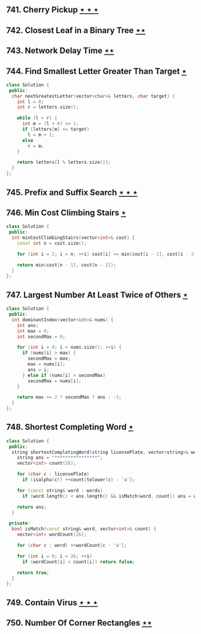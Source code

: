 ## 741. Cherry Pickup [$\star\star\star$](https://leetcode.com/problems/cherry-pickup)

## 742. Closest Leaf in a Binary Tree [$\star\star$](https://leetcode.com/problems/closest-leaf-in-a-binary-tree)

## 743. Network Delay Time [$\star\star$](https://leetcode.com/problems/network-delay-time)

## 744. Find Smallest Letter Greater Than Target [$\star$](https://leetcode.com/problems/find-smallest-letter-greater-than-target)

```cpp
class Solution {
 public:
  char nextGreatestLetter(vector<char>& letters, char target) {
    int l = 0;
    int r = letters.size();

    while (l < r) {
      int m = (l + r) >> 1;
      if (letters[m] <= target)
        l = m + 1;
      else
        r = m;
    }

    return letters[l % letters.size()];
  }
};
```

## 745. Prefix and Suffix Search [$\star\star\star$](https://leetcode.com/problems/prefix-and-suffix-search)

## 746. Min Cost Climbing Stairs [$\star$](https://leetcode.com/problems/min-cost-climbing-stairs)

```cpp
class Solution {
 public:
  int minCostClimbingStairs(vector<int>& cost) {
    const int n = cost.size();

    for (int i = 2; i < n; ++i) cost[i] += min(cost[i - 1], cost[i - 2]);

    return min(cost[n - 1], cost[n - 2]);
  }
};
```

## 747. Largest Number At Least Twice of Others [$\star$](https://leetcode.com/problems/largest-number-at-least-twice-of-others)

```cpp
class Solution {
 public:
  int dominantIndex(vector<int>& nums) {
    int ans;
    int max = 0;
    int secondMax = 0;

    for (int i = 0; i < nums.size(); ++i) {
      if (nums[i] > max) {
        secondMax = max;
        max = nums[i];
        ans = i;
      } else if (nums[i] > secondMax)
        secondMax = nums[i];
    }

    return max >= 2 * secondMax ? ans : -1;
  }
};
```

## 748. Shortest Completing Word [$\star$](https://leetcode.com/problems/shortest-completing-word)

```cpp
class Solution {
 public:
  string shortestCompletingWord(string licensePlate, vector<string>& words) {
    string ans = "****************";
    vector<int> count(26);

    for (char c : licensePlate)
      if (isalpha(c)) ++count[tolower(c) - 'a'];

    for (const string& word : words)
      if (word.length() < ans.length() && isMatch(word, count)) ans = word;

    return ans;
  }

 private:
  bool isMatch(const string& word, vector<int>& count) {
    vector<int> wordCount(26);

    for (char c : word) ++wordCount[c - 'a'];

    for (int i = 0; i < 26; ++i)
      if (wordCount[i] < count[i]) return false;

    return true;
  }
};
```

## 749. Contain Virus [$\star\star\star$](https://leetcode.com/problems/contain-virus)

## 750. Number Of Corner Rectangles [$\star\star$](https://leetcode.com/problems/number-of-corner-rectangles)
